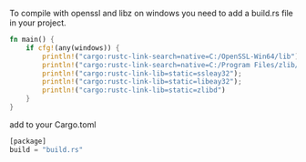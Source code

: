 To compile with openssl and libz on windows you need to add a build.rs file in your project.

``` rust
fn main() {
    if cfg!(any(windows)) {
        println!("cargo:rustc-link-search=native=C:/OpenSSL-Win64/lib");
        println!("cargo:rustc-link-search=native=C:/Program Files/zlib/lib");
        println!("cargo:rustc-link-lib=static=ssleay32");
        println!("cargo:rustc-link-lib=static=libeay32");
        println!("cargo:rustc-link-lib=static=zlibd")
    }
}
```

add to your Cargo.toml
``` rust
[package]
build = "build.rs"
```
